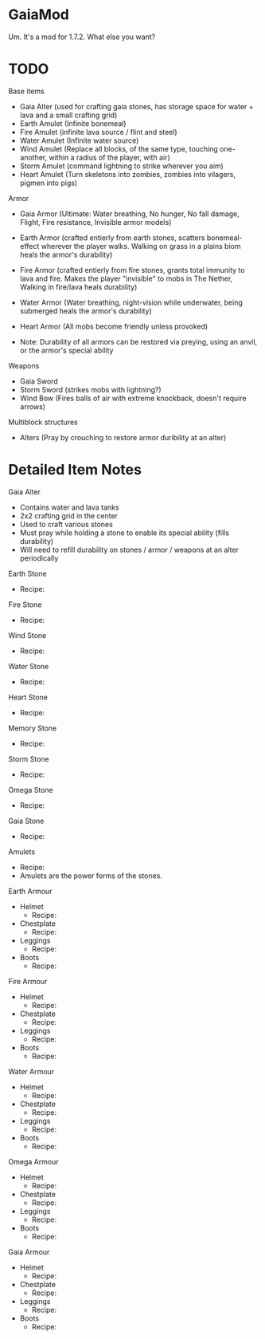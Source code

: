 GaiaMod
=======

Um. It's a mod for 1.7.2. What else you want?


TODO
=======

Base items
- Gaia Alter (used for crafting gaia stones, has storage space for water + lava and a small crafting grid)
- Earth Amulet (Infinite bonemeal)
- Fire Amulet (infinite lava source / flint and steel)
- Water Amulet (Infinite water source)
- Wind Amulet (Replace all blocks, of the same type, touching one-another, within a radius of the player, with air)
- Storm Amulet (command lightning to strike wherever you aim)
- Heart Amulet (Turn skeletons into zombies, zombies into vilagers, pigmen into pigs)

Armor
- Gaia Armor (Ultimate: Water breathing, No hunger, No fall damage, Flight, Fire resistance, Invisible armor models)
- Earth Armor (crafted entierly from earth stones, scatters bonemeal-effect wherever the player walks. Walking on grass in a plains biom heals the armor's durability)
- Fire Armor (crafted entierly from fire stones, grants total immunity to lava and fire. Makes the player "invisible" to mobs in The Nether, Walking in fire/lava heals durability)
- Water Armor (Water breathing, night-vision while underwater, being submerged heals the armor's durability)
- Heart Armor (All mobs become friendly unless provoked)

- Note: Durability of all armors can be restored via preying, using an anvil, or the armor's special ability

Weapons
- Gaia Sword
- Storm Sword (strikes mobs with lightning?)
- Wind Bow (Fires balls of air with extreme knockback, doesn't require arrows)

Multiblock structures
- Alters (Pray by crouching to restore armor duribility at an alter)


Detailed Item Notes
=======
Gaia Alter
- Contains water and lava tanks
- 2x2 crafting grid in the center
- Used to craft various stones
- Must pray while holding a stone to enable its special ability (fills durability)
- Will need to refill durability on stones / armor / weapons at an alter periodically

Earth Stone
- Recipe:

Fire Stone
- Recipe: 

Wind Stone
- Recipe: 

Water Stone
- Recipe: 

Heart Stone
- Recipe: 

Memory Stone
- Recipe: 

Storm Stone
- Recipe: 

Omega Stone
- Recipe: 

Gaia Stone
- Recipe: 

Amulets
- Recipe:  
- Amulets are the power forms of the stones.

Earth Armour
- Helmet
  - Recipe:
- Chestplate
  - Recipe:
- Leggings
  - Recipe:
- Boots
  - Recipe:

Fire Armour
- Helmet
  - Recipe:
- Chestplate
  - Recipe:
- Leggings
  - Recipe:
- Boots
  - Recipe:
 
Water Armour
- Helmet
  - Recipe:
- Chestplate
  - Recipe:
- Leggings
  - Recipe:
- Boots
  - Recipe:
 
Omega Armour
- Helmet
  - Recipe:
- Chestplate
  - Recipe:
- Leggings
  - Recipe:
- Boots
  - Recipe:
 
Gaia Armour
- Helmet
  - Recipe:
- Chestplate
  - Recipe:
- Leggings
  - Recipe:
- Boots
  - Recipe:
 

 
